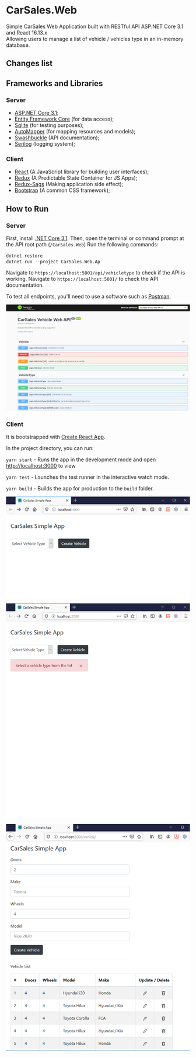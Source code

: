 # CarSales.Web

Simple CarSales Web Application built with RESTful API ASP.NET Core 3.1 and React 16.13.x <br />
Allowing users to manage a list of vehicle / vehicles type in an in-memory database.

## Changes list

## Frameworks and Libraries

### Server

- [ASP.NET Core 3.1](https://dotnet.microsoft.com/download/dotnet-core);
- [Entity Framework Core](https://docs.microsoft.com/en-us/ef/core/) (for data access);
- [Sqlite](https://docs.microsoft.com/en-us/dotnet/standard/data/sqlite/?tabs=netcore-cli) (for testing purposes);
- [AutoMapper](https://automapper.org/) (for mapping resources and models);
- [Swashbuckle](https://github.com/domaindrivendev/Swashbuckle) (API documentation);
- [Serilog](https://github.com/serilog/serilog-aspnetcore) (logging system);

### Client

- [React](https://reactjs.org) (A JavaScript library for building user interfaces);
- [Redux](https://redux.js.org) (A Predictable State Container for JS Apps);
- [Redux-Sags](https://redux-saga.js.org) (Making application side effect);
- [Bootstrap](https://getbootstrap.com) (A common CSS framework);

## How to Run

### Server

First, install [.NET Core 3.1](https://dotnet.microsoft.com/download/dotnet-core/). 
Then, open the terminal or command prompt at the API root path (```/CarSales.Web```) 
Run the following commands:

```
dotnet restore
dotnet run --project CarSales.Web.Ap
```

Navigate to ```https://localhost:5001/api/vehicletype``` to check if the API is working. 
Navigate to ```https://localhost:5001/``` to check the API documentation.

To test all endpoints, you'll need to use a software such as [Postman](https://www.getpostman.com/).

![API Documentation](https://raw.githubusercontent.com/andyle83/CarSales.Web/master/Screenshots/API.PNG)

### Client

It is bootstrapped with [Create React App](https://github.com/facebook/create-react-app).

In the project directory, you can run:

`yarn start` - Runs the app in the development mode and open [http://localhost:3000](http://localhost:3000) to view

`yarn test` - Launches the test runner in the interactive watch mode.

`yarn build` - Builds the app for production to the `build` folder.

![Select Vehicle Type](https://raw.githubusercontent.com/andyle83/CarSales.Web/master/Screenshots/SelectVehicleType.PNG)

![Incorrect Select Vehicle Type](https://raw.githubusercontent.com/andyle83/CarSales.Web/master/Screenshots/InValidSelectVehicleType.PNG)

![Vehicle Management Page](https://raw.githubusercontent.com/andyle83/CarSales.Web/master/Screenshots/VehicleManagement.PNG)